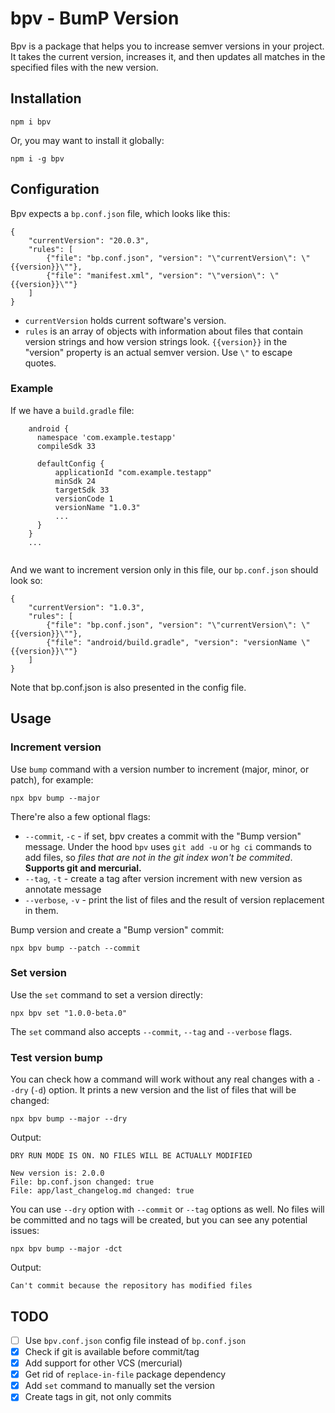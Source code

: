 # bpv - BumP Version

Bpv is a package that helps you to increase
semver versions in your project. It takes the current
version, increases it, and then updates all matches
in the specified files with the new version.

## Installation

```
npm i bpv
```

Or, you may want to install it globally:

```
npm i -g bpv
```

## Configuration

Bpv expects a `bp.conf.json` file, which
looks like this: 

```
{
	"currentVersion": "20.0.3",
	"rules": [
		{"file": "bp.conf.json", "version": "\"currentVersion\": \"{{version}}\""},
		{"file": "manifest.xml", "version": "\"version\": \"{{version}}\""}
	]
}
```
- `currentVersion` holds current software's version.
- `rules` is an array of objects with information about files that contain version
  strings and how version strings look. `{{version}}` in the "version" property
  is an actual semver version. Use `\"` to escape quotes.

### Example 

If we have a `build.gradle` file:

```
    android {
      namespace 'com.example.testapp'
      compileSdk 33

      defaultConfig {
          applicationId "com.example.testapp"
          minSdk 24
          targetSdk 33
          versionCode 1
          versionName "1.0.3"
          ...
      }
    }
    ...
    
``` 

And we want to increment version only in this file, our
`bp.conf.json` should look so:


```
{
	"currentVersion": "1.0.3",
	"rules": [
		{"file": "bp.conf.json", "version": "\"currentVersion\": \"{{version}}\""},
		{"file": "android/build.gradle", "version": "versionName \"{{version}}\""}
	]
}
```

Note that bp.conf.json is also presented in the config file.

## Usage

### Increment version

Use `bump` command with a version number to increment (major, minor, or patch),
for example:

```
npx bpv bump --major
```

There're also a few optional flags:

- `--commit`, `-c` - if set, bpv creates
  a commit with the "Bump version" message. Under the hood
  `bpv` uses `git add -u` or `hg ci` commands to add files, so *files that are not
  in the git index won't be commited*. **Supports git and mercurial.**
- `--tag`, `-t` - create a tag after version increment with new version as
  annotate message
- `--verbose`, `-v` - print the list of files and the result of version replacement
  in them. 

Bump version and create a "Bump version" commit: 

```
npx bpv bump --patch --commit
```

### Set version

Use the `set` command to set a version directly:

```
npx bpv set "1.0.0-beta.0"
```

The `set` command also accepts `--commit`, `--tag` and `--verbose` flags.

### Test version bump

You can check how a command will work without
any real changes with a `--dry` (`-d`) option.
It prints a new version and the list of files that will be changed:

```
npx bpv bump --major --dry
```

Output: 

```
DRY RUN MODE IS ON. NO FILES WILL BE ACTUALLY MODIFIED

New version is: 2.0.0
File: bp.conf.json changed: true
File: app/last_changelog.md changed: true
```

You can use `--dry` option with `--commit` or `--tag` options as well.
No files will be committed and no tags will be created, but you can
see any potential issues:

```
npx bpv bump --major -dct
```

Output:

```
Can't commit because the repository has modified files
```


## TODO

- [ ] Use `bpv.conf.json` config file instead of `bp.conf.json`
- [x] Check if git is available before commit/tag
- [x] Add support for other VCS (mercurial)
- [x] Get rid of `replace-in-file` package dependency
- [x] Add `set` command to manually set the version
- [x] Create tags in git, not only commits